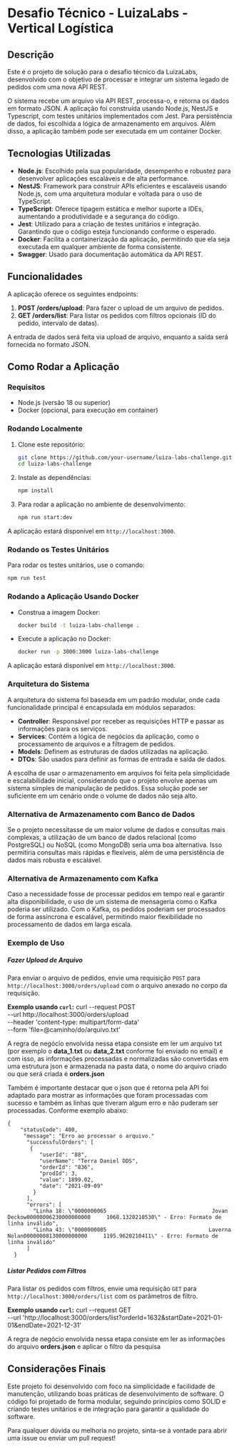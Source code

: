 
# Desafio Técnico - LuizaLabs - Vertical Logística

## Descrição

Este é o projeto de solução para o desafio técnico da LuizaLabs, desenvolvido com o objetivo de processar e integrar um sistema legado de pedidos com uma nova API REST.

O sistema recebe um arquivo via API REST, processa-o, e retorna os dados em formato JSON. A aplicação foi construída usando Node.js, NestJS e Typescript, com testes unitários implementados com Jest. Para persistência de dados, foi escolhida a lógica de armazenamento em arquivos. Além disso, a aplicação também pode ser executada em um container Docker.

## Tecnologias Utilizadas

- **Node.js**: Escolhido pela sua popularidade, desempenho e robustez para desenvolver aplicações escaláveis e de alta performance.
- **NestJS**: Framework para construir APIs eficientes e escaláveis usando Node.js, com uma arquitetura modular e voltada para o uso de TypeScript.
- **TypeScript**: Oferece tipagem estática e melhor suporte a IDEs, aumentando a produtividade e a segurança do código.
- **Jest**: Utilizado para a criação de testes unitários e integração. Garantindo que o código esteja funcionando conforme o esperado.
- **Docker**: Facilita a containerização da aplicação, permitindo que ela seja executada em qualquer ambiente de forma consistente.
- **Swagger**: Usado para documentação automática da API REST.

## Funcionalidades

A aplicação oferece os seguintes endpoints:

1. **POST /orders/upload**: Para fazer o upload de um arquivo de pedidos.
2. **GET /orders/list**: Para listar os pedidos com filtros opcionais (ID do pedido, intervalo de datas).

A entrada de dados será feita via upload de arquivo, enquanto a saída será fornecida no formato JSON.

## Como Rodar a Aplicação

### Requisitos

- Node.js (versão 18 ou superior)
- Docker (opcional, para execução em container)

### Rodando Localmente

1. Clone este repositório:

    ```bash
    git clone https://github.com/your-username/luiza-labs-challenge.git
    cd luiza-labs-challenge
    ```

2. Instale as dependências:

    ```bash
    npm install
    ```

3. Para rodar a aplicação no ambiente de desenvolvimento:

    ```bash
    npm run start:dev
    ```

A aplicação estará disponível em `http://localhost:3000`.

### Rodando os Testes Unitários

Para rodar os testes unitários, use o comando:

```bash
npm run test
```

### Rodando a Aplicação Usando Docker
-   Construa a imagem Docker:
    
    ```bash
    docker build -t luiza-labs-challenge .
    ```
    
-   Execute a aplicação no Docker:
    ```bash
    docker run -p 3000:3000 luiza-labs-challenge
    ```
A aplicação estará disponível em `http://localhost:3000`.

### Arquitetura do Sistema
A arquitetura do sistema foi baseada em um padrão modular, onde cada funcionalidade principal é encapsulada em módulos separados:

-   **Controller**: Responsável por receber as requisições HTTP e passar as informações para os serviços.
-   **Services**: Contém a lógica de negócios da aplicação, como o processamento de arquivos e a filtragem de pedidos.
-   **Models**: Definem as estruturas de dados utilizadas na aplicação.
-   **DTOs**: São usados para definir as formas de entrada e saída de dados.

A escolha de usar o armazenamento em arquivos foi feita pela simplicidade e escalabilidade inicial, considerando que o projeto envolve apenas um sistema simples de manipulação de pedidos. Essa solução pode ser suficiente em um cenário onde o volume de dados não seja alto.

### Alternativa de Armazenamento com Banco de Dados

Se o projeto necessitasse de um maior volume de dados e consultas mais complexas, a utilização de um banco de dados relacional (como PostgreSQL) ou NoSQL (como MongoDB) seria uma boa alternativa. Isso permitiria consultas mais rápidas e flexíveis, além de uma persistência de dados mais robusta e escalável.

### Alternativa de Armazenamento com Kafka

Caso a necessidade fosse de processar pedidos em tempo real e garantir alta disponibilidade, o uso de um sistema de mensageria como o Kafka poderia ser utilizado. Com o Kafka, os pedidos poderiam ser processados de forma assíncrona e escalável, permitindo maior flexibilidade no processamento de dados em larga escala.

### Exemplo de Uso

##### Fazer Upload de Arquivo

Para enviar o arquivo de pedidos, envie uma requisição `POST` para `http://localhost:3000/orders/upload` com o arquivo anexado no corpo da requisição.

**Exemplo usando `curl`:** curl --request POST \
  --url http://localhost:3000/orders/upload \
  --header 'content-type: multipart/form-data' \
  --form 'file=@caminho/do/arquivo.txt'

A regra de negócio envolvida nessa etapa consiste em ler um arquivo txt (por exemplo o **data_1.txt** ou **data_2.txt** conforme foi enviado no email) e com isso, as informações processadas e normalizadas são convertidas em uma estrutura json e armazenada na pasta data, o nome do arquivo criado ou que será criada é **orders.json**

Também é importante destacar que o json que é retorna pela API foi adaptado para mostrar as informações que foram processadas com sucesso e também as linhas que tiveram algum erro e não puderam ser processadas. Conforme exemplo abaixo:

    {
        "statusCode": 400,
         "message": "Erro ao processar o arquivo."
          "successfulOrders": [
           {
		      "userId": "88",
		      "userName": "Terra Daniel DDS",
		      "orderId": "836",
		      "prodId": 3,
		      "value": 1899.02,
		      "date": "2021-09-09"
		    }
		  ],
	      "errors": [
		    "Linha 18: \"0000000065                                 Jovan Deckow00000006230000000000     1068.1320210530\" - Erro: Formato de linha inválido",
		    "Linha 43: \"0000000085                                Laverna Nolan00000008130000000000     1195.9620210411\" - Erro: Formato de linha inválido"
		  ]
	  }
 
##### Listar Pedidos com Filtros
Para listar os pedidos com filtros, envie uma requisição `GET` para `http://localhost:3000/orders/list` com os parâmetros de filtro.

**Exemplo usando `curl`:** curl --request GET \
  --url 'http://localhost:3000/orders/list?orderId=1632&startDate=2021-01-01&endDate=2021-12-31'


A regra de negócio envolvida nessa etapa consiste em ler as informações do arquivo **orders.json** e aplicar o filtro da pesquisa

## Considerações Finais

Este projeto foi desenvolvido com foco na simplicidade e facilidade de manutenção, utilizando boas práticas de desenvolvimento de software. O código foi projetado de forma modular, seguindo princípios como SOLID e criando testes unitários e de integração para garantir a qualidade do software.

Para qualquer dúvida ou melhoria no projeto, sinta-se à vontade para abrir uma issue ou enviar um pull request!
